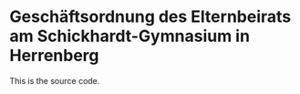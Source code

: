 # Geschäftsordnung des Elternbeirats am Schickhardt-Gymnasium in Herrenberg

This is the source code.
